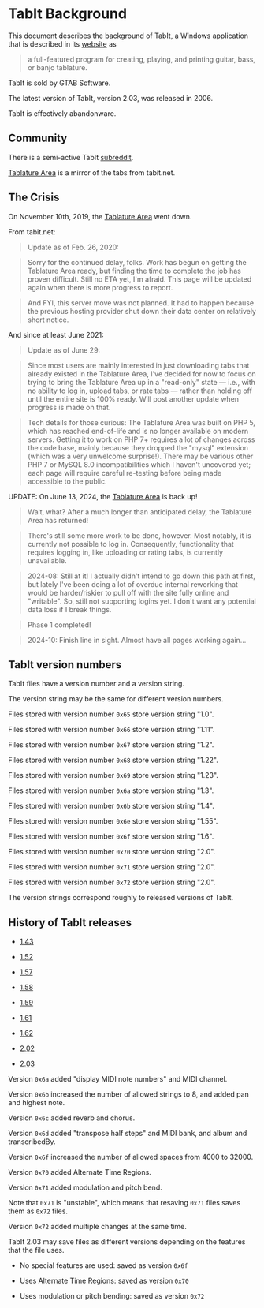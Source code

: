 
# TabIt Background

This document describes the background of TabIt, a Windows application that is described in its [website](http://www.tabit.net) as

> a full-featured program for creating, playing, and printing guitar, bass, or banjo tablature.

TabIt is sold by GTAB Software.

The latest version of TabIt, version 2.03, was released in 2006.

TabIt is effectively abandonware.


## Community

There is a semi-active TabIt [subreddit](https://reddit.com/r/tabit/).

[Tablature Area](https://tabarea.net/) is a mirror of the tabs from tabit.net.


## The Crisis

On November 10th, 2019, the [Tablature Area](www.tabit.net/tabs) went down.


From tabit.net:

> Update as of Feb. 26, 2020:

> Sorry for the continued delay, folks. Work has begun on getting the Tablature Area ready, but finding the time to complete the job has proven difficult. Still no ETA yet, I'm afraid. This page will be updated again when there is more progress to report.

> And FYI, this server move was not planned. It had to happen because the previous hosting provider shut down their data center on relatively short notice.


And since at least June 2021:

> Update as of June 29:

> Since most users are mainly interested in just downloading tabs that already existed in the Tablature Area, I've decided for now to focus on trying to bring the Tablature Area up in a "read-only" state — i.e., with no ability to log in, upload tabs, or rate tabs — rather than holding off until the entire site is 100% ready. Will post another update when progress is made on that.

> Tech details for those curious: The Tablature Area was built on PHP 5, which has reached end-of-life and is no longer available on modern servers. Getting it to work on PHP 7+ requires a lot of changes across the code base, mainly because they dropped the "mysql" extension (which was a very unwelcome surprise!). There may be various other PHP 7 or MySQL 8.0 incompatibilities which I haven't uncovered yet; each page will require careful re-testing before being made accessible to the public.


UPDATE: On June 13, 2024, the [Tablature Area](www.tabit.net/tabs) is back up!

> Wait, what? After a much longer than anticipated delay, the Tablature Area has returned!

> There's still some more work to be done, however. Most notably, it is currently not possible to log in.
> Consequently, functionality that requires logging in, like uploading or rating tabs, is currently unavailable.


> 2024-08: Still at it! I actually didn't intend to go down this path at first, but lately I've been doing a lot of overdue internal reworking that would be harder/riskier to pull off with the site fully online and "writable". So, still not supporting logins yet. I don't want any potential data loss if I break things.


> Phase 1 completed!

> 2024-10: Finish line in sight. Almost have all pages working again...



## TabIt version numbers

TabIt files have a version number and a version string.

The version string may be the same for different version numbers.

Files stored with version number `0x65` store version string "1.0".

Files stored with version number `0x66` store version string "1.11".

Files stored with version number `0x67` store version string "1.2".

Files stored with version number `0x68` store version string "1.22".

Files stored with version number `0x69` store version string "1.23".

Files stored with version number `0x6a` store version string "1.3".

Files stored with version number `0x6b` store version string "1.4".

Files stored with version number `0x6e` store version string "1.55".

Files stored with version number `0x6f` store version string "1.6".

Files stored with version number `0x70` store version string "2.0".

Files stored with version number `0x71` store version string "2.0".

Files stored with version number `0x72` store version string "2.0".

The version strings correspond roughly to released versions of TabIt.



## History of TabIt releases

* [1.43](https://web.archive.org/web/20001206181300/http://www.tabit.net/download.htm)

* [1.52](https://web.archive.org/web/20010406041925/http://www.tabit.net/download.htm)

<!-- https://web.archive.org/web/20010609064805/http://members.aol.com/tabitsoftware/WinTabIt152.exe -->

* [1.57](https://web.archive.org/web/20010813114532/http://tabit.net/download.htm)

* [1.58](https://web.archive.org/web/20020408145006/http://tabit.net/download.htm)

* [1.59](https://web.archive.org/web/20021012041140/http://tabit.net/download.htm)

<!-- https://web.archive.org/web/20021010181902/http://www.tabit.net/files/WinTabIt159.exe -->

* [1.61](https://web.archive.org/web/20031002082703/http://www.tabit.net/download.htm)

* [1.62](https://web.archive.org/web/20040209103438/http://tabit.net/download.htm)

* [2.02](https://web.archive.org/web/20060925180247/http://www.tabit.net/download.htm)

* [2.03](https://web.archive.org/web/20070727152913/http://www.tabit.net/download.htm)


Version `0x6a` added "display MIDI note numbers" and MIDI channel.

Version `0x6b` increased the number of allowed strings to 8, and added pan and highest note.

Version `0x6c` added reverb and chorus.

Version `0x6d` added "transpose half steps" and MIDI bank, and album and transcribedBy.

Version `0x6f` increased the number of allowed spaces from 4000 to 32000.

Version `0x70` added Alternate Time Regions.

Version `0x71` added modulation and pitch bend.

Note that `0x71` is "unstable", which means that resaving `0x71` files saves them as `0x72` files.

Version `0x72` added multiple changes at the same time.


TabIt 2.03 may save files as different versions depending on the features that the file uses.

* No special features are used: saved as version `0x6f`

* Uses Alternate Time Regions: saved as version `0x70`

* Uses modulation or pitch bending: saved as version `0x72`




